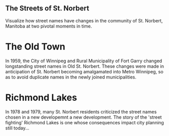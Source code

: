## The Streets of St. Norbert

Visualize how street names have changes in the community of St. Norbert, Manitoba at two pivotal moments in time. 

# The Old Town
In 1959, the City of Winnipeg and Rural Municipality of Fort Garry changed longstanding street names in Old St. Norbert. These changes were made in anticipation of St. Norbert becoming amalgamated into Metro Winnipeg, so as to avoid duplicate names in the newly joined municipalities. 


# Richmond Lakes 
In 1978 and 1979, many St. Norbert residents criticized the street names chosen in a new developemnt a new development. The story of the 'street fighting' Richmond Lakes is one whose consequences impact city planning still today... 

